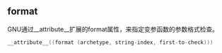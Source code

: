 ## format

GNU通过__attribute__扩展的format属性，来指定变参函数的参数格式检查。

```c
__attribute__((format (archetype, string-index, first-to-check)))


```
